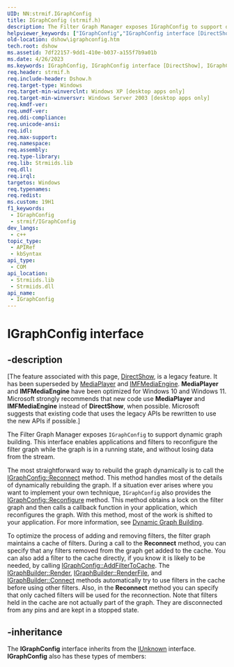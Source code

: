 ```yaml
---
UID: NN:strmif.IGraphConfig
title: IGraphConfig (strmif.h)
description: The Filter Graph Manager exposes IGraphConfig to support dynamic graph building.
helpviewer_keywords: ["IGraphConfig","IGraphConfig interface [DirectShow]","IGraphConfig interface [DirectShow]","described","IGraphConfigInterface","dshow.igraphconfig","strmif/IGraphConfig"]
old-location: dshow\igraphconfig.htm
tech.root: dshow
ms.assetid: 7df22157-9dd1-410e-b037-a155f7b9a01b
ms.date: 4/26/2023
ms.keywords: IGraphConfig, IGraphConfig interface [DirectShow], IGraphConfig interface [DirectShow],described, IGraphConfigInterface, dshow.igraphconfig, strmif/IGraphConfig
req.header: strmif.h
req.include-header: Dshow.h
req.target-type: Windows
req.target-min-winverclnt: Windows XP [desktop apps only]
req.target-min-winversvr: Windows Server 2003 [desktop apps only]
req.kmdf-ver: 
req.umdf-ver: 
req.ddi-compliance: 
req.unicode-ansi: 
req.idl: 
req.max-support: 
req.namespace: 
req.assembly: 
req.type-library: 
req.lib: Strmiids.lib
req.dll: 
req.irql: 
targetos: Windows
req.typenames: 
req.redist: 
ms.custom: 19H1
f1_keywords:
 - IGraphConfig
 - strmif/IGraphConfig
dev_langs:
 - c++
topic_type:
 - APIRef
 - kbSyntax
api_type:
 - COM
api_location:
 - Strmiids.lib
 - Strmiids.dll
api_name:
 - IGraphConfig
---
```


# IGraphConfig interface


## -description

\[The feature associated with this page, [DirectShow](/windows/win32/directshow/directshow), is a legacy feature. It has been superseded by [MediaPlayer](/uwp/api/Windows.Media.Playback.MediaPlayer) and [IMFMediaEngine](/windows/win32/api/mfmediaengine/nn-mfmediaengine-imfmediaengine). **MediaPlayer** and **IMFMediaEngine** have been optimized for Windows 10 and Windows 11. Microsoft strongly recommends that new code use **MediaPlayer** and **IMFMediaEngine** instead of **DirectShow**, when possible. Microsoft suggests that existing code that uses the legacy APIs be rewritten to use the new APIs if possible.\]

The Filter Graph Manager exposes <code>IGraphConfig</code> to support dynamic graph building. This interface enables applications and filters to reconfigure the filter graph while the graph is in a running state, and without losing data from the stream.

The most straightforward way to rebuild the graph dynamically is to call the <a href="/windows/desktop/api/strmif/nf-strmif-igraphconfig-reconnect">IGraphConfig::Reconnect</a> method. This method handles most of the details of dynamically rebuilding the graph. If a situation ever arises where you want to implement your own technique, <code>IGraphConfig</code> also provides the <a href="/windows/desktop/api/strmif/nf-strmif-igraphconfig-reconfigure">IGraphConfig::Reconfigure</a> method. This method obtains a lock on the filter graph and then calls a callback function in your application, which reconfigures the graph. With this method, most of the work is shifted to your application. For more information, see <a href="/windows/desktop/DirectShow/dynamic-graph-building">Dynamic Graph Building</a>.

To optimize the process of adding and removing filters, the filter graph maintains a cache of filters. During a call to the <b>Reconnect</b> method, you can specify that any filters removed from the graph get added to the cache. You can also add a filter to the cache directly, if you know it is likely to be needed, by calling <a href="/windows/desktop/api/strmif/nf-strmif-igraphconfig-addfiltertocache">IGraphConfig::AddFilterToCache</a>. The <a href="/windows/desktop/api/strmif/nf-strmif-igraphbuilder-render">IGraphBuilder::Render</a>, <a href="/windows/desktop/api/strmif/nf-strmif-igraphbuilder-renderfile">IGraphBuilder::RenderFile</a>, and <a href="/windows/desktop/api/strmif/nf-strmif-igraphbuilder-connect">IGraphBuilder::Connect</a> methods automatically try to use filters in the cache before using other filters. Also, in the <b>Reconnect</b> method you can specify that only cached filters will be used for the reconnection. Note that filters held in the cache are not actually part of the graph. They are disconnected from any pins and are kept in a stopped state.

## -inheritance

The <b>IGraphConfig</b> interface inherits from the <a href="/windows/desktop/api/unknwn/nn-unknwn-iunknown">IUnknown</a> interface. <b>IGraphConfig</b> also has these types of members:

